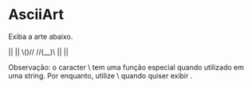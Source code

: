 # AsciiArt
Exiba a arte abaixo.   

||  ||   \\()//  //(__)\\ ||    || 

Observação: o caracter \ tem uma função especial quando utilizado em uma string. Por enquanto, utilize \\ quando quiser exibir \.
